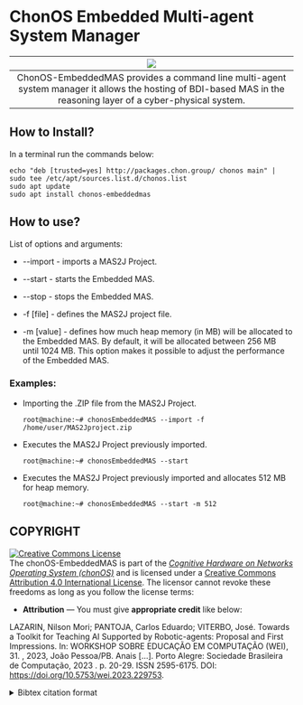 # ChonOS Embedded Multi-agent System Manager

|![](https://github.com/chon-group/dpkg-chonos-embeddedmas/assets/32855001/6a5c4bd4-c76b-40b0-b5ea-a652f8d3ac03)|
|:--:|
|ChonOS-EmbeddedMAS provides a command line multi-agent system manager it allows the hosting of BDI-based MAS in the reasoning layer of a cyber-physical system.|

## How to Install?
In a terminal run the commands below:

```console
echo "deb [trusted=yes] http://packages.chon.group/ chonos main" | sudo tee /etc/apt/sources.list.d/chonos.list
sudo apt update
sudo apt install chonos-embeddedmas
```


## How to use?

List of options and arguments:
+ --import    \- imports a MAS2J Project.

+ --start     \- starts the Embedded MAS.

+ --stop      \- stops the Embedded MAS.

+ -f [file]   \- defines the MAS2J project file.

+ -m [value]  \- defines how much heap memory (in MB) will be allocated to the Embedded MAS. By default, it will be allocated between 256 MB until 1024 MB. This option makes it possible to adjust the performance of the Embedded MAS.

### Examples:
- Importing the .ZIP file from the MAS2J Project.
    ```console
    root@machine:~# chonosEmbeddedMAS --import -f /home/user/MAS2Jproject.zip
    ```

- Executes the MAS2J Project previously imported. 
    ```console
    root@machine:~# chonosEmbeddedMAS --start
    ```

- Executes the MAS2J Project previously imported and allocates 512 MB for heap memory.  
    ```console
    root@machine:~# chonosEmbeddedMAS --start -m 512
    ```


## COPYRIGHT
<a rel="license" href="http://creativecommons.org/licenses/by/4.0/"><img alt="Creative Commons License" style="border-width:0" src="https://i.creativecommons.org/l/by/4.0/88x31.png" /></a><br />The chonOS-EmbeddedMAS is part of the [_Cognitive Hardware on Networks Operating
System (chonOS)_](http://os.chon.group/) and is licensed under a <a rel="license" href="http://creativecommons.org/licenses/by/4.0/">Creative Commons Attribution 4.0 International License</a>. The licensor cannot revoke these freedoms as long as you follow the license terms:

* __Attribution__ — You must give __appropriate credit__ like below:

LAZARIN, Nilson Mori; PANTOJA, Carlos Eduardo; VITERBO, José. Towards a Toolkit for Teaching AI Supported by Robotic-agents: Proposal and First Impressions. In: WORKSHOP SOBRE EDUCAÇÃO EM COMPUTAÇÃO (WEI), 31. , 2023, João Pessoa/PB. Anais [...]. Porto Alegre: Sociedade Brasileira de Computação, 2023 . p. 20-29. ISSN 2595-6175. DOI: https://doi.org/10.5753/wei.2023.229753.


<details>
<summary> Bibtex citation format</summary>

```
@inproceedings{chonOS,
 author = {Nilson Lazarin and Carlos Pantoja and José Viterbo},
 title = { Towards a Toolkit for Teaching AI Supported by Robotic-agents: Proposal and First Impressions},
 booktitle = {Anais do XXXI Workshop sobre Educação em Computação},
 location = {João Pessoa/PB},
 year = {2023},
 issn = {2595-6175},
 pages = {20--29},
 publisher = {SBC},
 address = {Porto Alegre, RS, Brasil},
 doi = {10.5753/wei.2023.229753},
 url = {https://sol.sbc.org.br/index.php/wei/article/view/24887}
}

```
</details>
